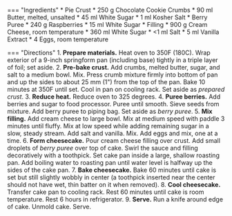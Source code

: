 === "Ingredients"
    * Pie Crust
        * 250 g Chocolate Cookie Crumbs
        * 90 ml Butter, melted, unsalted
        * 45 ml White Sugar
        * 1 ml Kosher Salt
    * Berry Puree
        * 240 g Raspberries
        * 15 ml White Sugar
    * Filling
        * 900 g Cream Cheese, room temperature
        * 360 ml White Sugar
        * <1 ml Salt
        * 5 ml Vanilla Extract
        * 4 Eggs, room temperature

=== "Directions"
    1. **Prepare materials.** Heat oven to 350F (180C). Wrap exterior of a 9-inch springform pan (including base) tightly in a triple layer of foil; set aside.
    2. **Pre-bake crust.** Add crumbs, melted butter, sugar, and salt to a medium bowl. Mix. Press crumb mixture firmly into bottom of pan and up the sides to about 25 mm (1") from the top of the pan. Bake 10 minutes at 350F until set. Cool in pan on cooling rack. Set aside as *prepared crust*.
    3. **Reduce heat.** Reduce oven to 325 degrees.
    4. **Puree berries.** Add berries and sugar to food processor. Puree until smooth. Sieve seeds from mixture. Add berry puree to piping bag. Set aside as *berry puree*.
    5. **Mix filling.** Add cream cheese to large bowl. Mix at medium speed with paddle 3 minutes until fluffy. Mix at low speed while adding remaining sugar in a slow, steady stream. Add salt and vanilla. Mix. Add eggs and mix, one at a time.
    6. **Form cheesecake.** Pour cream cheese filling over crust. Add small droplets of *berry puree* over top of cake. Swirl the sauce and filling decoratively with a toothpick. Set cake pan inside a large, shallow roasting pan. Add boiling water to roasting pan until water level is halfway up the sides of the cake pan.
    7. **Bake cheesecake.** Bake 60 minutes until cake is set but still slightly wobbly in center (a toothpick inserted near the center should not have wet, thin batter on it when removed).
    8. **Cool cheesecake.** Transfer cake pan to cooling rack. Rest 60 minutes until cake is room temperature. Rest 6 hours in refrigerator.
    9. **Serve.** Run a knife around edge of cake. Unmold cake. Serve.

[^1]:
    Perelman, Deb.
    ["Raspberry Swirl Cheesecake."](https://smittenkitchen.com/2014/08/raspberry-swirl-cheesecake/). Smitten Kitchen. 25 April 2017. Accessed 2019.
